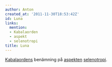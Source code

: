 ```yaml
---
author: Anton
created_at: '2011-11-30T18:53:42Z'
id: Luna
links:
  mention:
  - Kabalaorden
  - aspekt
  - selenotropi
title: Luna
---
```


[Kabalaordens] benämning på [aspekten][] [selenotropi].

  [Kabalaordens]: Kabalaorden
  [aspekten]: aspekt
  [selenotropi]: selenotropi
